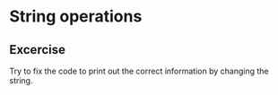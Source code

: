 # String operations

## Excercise

Try to fix the code to print out the correct information by changing the string.
